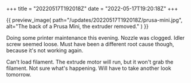 +++
title = "20220517T192018Z"
date  = "2022-05-17T19:20:18Z"
+++

{{
    preview_image(
        path="/updates/20220517T192018Z/prusa-mini.jpg",
        alt="The back of a Prusa Mini, the extruder removed."
    )
}}

Doing some printer maintenance this evening. Nozzle was clogged. Idler screw seemed loose. Must have been a different root cause though, because it's not working again.

Can't load filament. The extrude motor will run, but it won't grab the filament. Not sure what's happening. Will have to take another look tomorrow.
